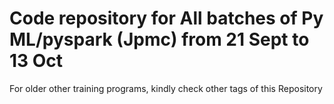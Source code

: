 # Code repository for All batches of Py ML/pyspark (Jpmc) from 21 Sept to 13 Oct

For older other training programs, kindly check other tags of this Repository